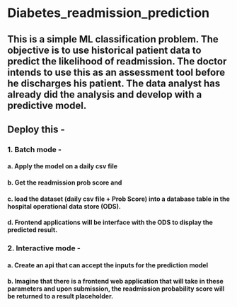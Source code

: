 # Diabetes_readmission_prediction
## This is a simple ML classification problem. The objective is to use historical patient data to predict the likelihood of readmission. The doctor intends to use this as an assessment tool before he discharges his patient. The data analyst has already did the analysis and develop with a predictive model.
## Deploy this -
###
### 1. Batch mode - 
#### a. Apply the model on a daily csv file
#### b. Get the readmission prob score and 
#### c. load the dataset (daily csv file + Prob Score) into a database table in the hospital operational data store (ODS).
#### d. Frontend applications will be interface with the ODS to display the predicted result.
### 2. Interactive mode - 
#### a. Create an api that can accept the inputs for the prediction model
#### b. Imagine that there is a frontend web application that will take in these parameters and upon submission, the readmission probability score will be returned to a result placeholder.       
